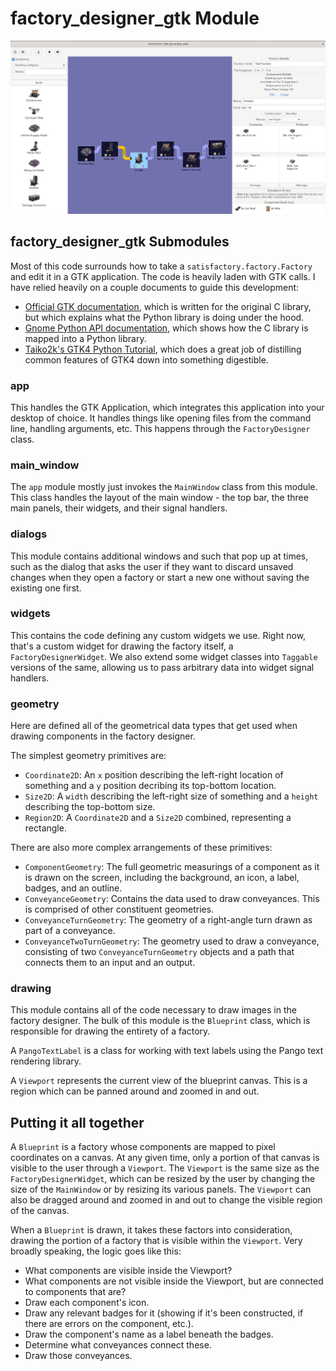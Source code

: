 # factory_designer_gtk Module

![GTK Factory Designer](factory-designer.png "GTK Factory Designer")

## factory_designer_gtk Submodules

Most of this code surrounds how to take a `satisfactory.factory.Factory` and edit it in a GTK application. The code is heavily laden with GTK calls. I have relied heavily on a couple documents to guide this development:

- [Official GTK documentation](https://docs.gtk.org/gtk4/), which is written for the original C library, but which explains what the Python library is doing under the hood.
- [Gnome Python API documentation](https://amolenaar.pages.gitlab.gnome.org/pygobject-docs/#), which shows how the C library is mapped into a Python library.
- [Taiko2k's GTK4 Python Tutorial](https://github.com/Taiko2k/GTK4PythonTutorial), which does a great job of distilling common features of GTK4 down into something digestible.


### app

This handles the GTK Application, which integrates this application into your desktop of choice. It handles things like opening files from the command line, handling arguments, etc. This happens through the `FactoryDesigner` class.


### main_window

The `app` module mostly just invokes the `MainWindow` class from this module. This class handles the layout of the main window - the top bar, the three main panels, their widgets, and their signal handlers.


### dialogs

This module contains additional windows and such that pop up at times, such as the dialog that asks the user if they want to discard unsaved changes when they open a factory or start a new one without saving the existing one first.


### widgets

This contains the code defining any custom widgets we use. Right now, that's a custom widget for drawing the factory itself, a `FactoryDesignerWidget`. We also extend some widget classes into `Taggable` versions of the same, allowing us to pass arbitrary data into widget signal handlers.


### geometry

Here are defined all of the geometrical data types that get used when drawing components in the factory designer.

The simplest geometry primitives are:

- `Coordinate2D`: An `x` position describing the left-right location of something and a `y` position decribing its top-bottom location.
- `Size2D`: A `width` describing the left-right size of something and a `height` describing the top-bottom size.
- `Region2D`: A `Coordinate2D` and a `Size2D` combined, representing a rectangle.

There are also more complex arrangements of these primitives:

- `ComponentGeometry`: The full geometric measurings of a component as it is drawn on the screen, including the background, an icon, a label, badges, and an outline.
- `ConveyanceGeometry`: Contains the data used to draw conveyances. This is comprised of other constituent geometries.
- `ConveyanceTurnGeometry`: The geometry of a right-angle turn drawn as part of a conveyance.
- `ConveyanceTwoTurnGeometry`: The geometry used to draw a conveyance, consisting of two `ConveyanceTurnGeometry` objects and a path that connects them to an input and an output.

### drawing

This module contains all of the code necessary to draw images in the factory designer. The bulk of this module is the `Blueprint` class, which is responsible for drawing the entirety of a factory.

A `PangoTextLabel` is a class for working with text labels using the Pango text rendering library.

A `Viewport` represents the current view of the blueprint canvas. This is a region which can be panned around and zoomed in and out.


## Putting it all together

A `Blueprint` is a factory whose components are mapped to pixel coordinates on a canvas. At any given time, only a portion of that canvas is visible to the user through a `Viewport`. The `Viewport` is the same size as the `FactoryDesignerWidget`, which can be resized by the user by changing the size of the `MainWindow` or by resizing its various panels. The `Viewport` can also be dragged around and zoomed in and out to change the visible region of the canvas.

When a `Blueprint` is drawn, it takes these factors into consideration, drawing the portion of a factory that is visible within the `Viewport`. Very broadly speaking, the logic goes like this:

- What components are visible inside the Viewport?
- What components are not visible inside the Viewport, but are connected to components that are?
- Draw each component's icon.
- Draw any relevant badges for it (showing if it's been constructed, if there are errors on the component, etc.).
- Draw the component's name as a label beneath the badges.
- Determine what conveyances connect these.
- Draw those conveyances.